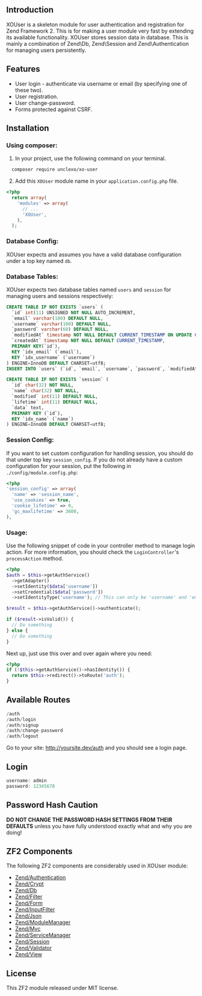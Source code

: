 Introduction
------------

XOUser is a skeleton module for user authentication and registration for Zend Framework 2. This is for making a user module very fast by extending its available functionality. XOUser stores session data in database. This is mainly a combination of Zend\Db, Zend\Session and Zend\Authentication for managing users persistently.


Features
--------

* User login - authenticate via username or email (by specifying one of these two).
* User registration.
* User change-password.
* Forms protected against CSRF.

Installation
------------

### Using composer:

1. In your project, use the following command on your terminal.

```bash
  composer require unclexo/xo-user
```

2. Add this `XOUser` module name in your `application.config.php` file.

```php
<?php
  return array(
    'modules' => array(
      // ...
      'XOUser',
    ),
  );
```

### Database Config:

XOUser expects and assumes you have a valid database configuration under a top key named `db`.

### Database Tables:

XOUser expects two database tables named `users` and `session` for managing users and sessions respectively:

```sql
CREATE TABLE IF NOT EXISTS `users` (
  `id` int(11) UNSIGNED NOT NULL AUTO_INCREMENT,
  `email` varchar(100) DEFAULT NULL,
  `username` varchar(100) DEFAULT NULL,
  `password` varchar(60) DEFAULT NULL,
  `modifiedAt` timestamp NOT NULL DEFAULT CURRENT_TIMESTAMP ON UPDATE CURRENT_TIMESTAMP,
  `createdAt` timestamp NOT NULL DEFAULT CURRENT_TIMESTAMP,
  PRIMARY KEY(`id`),
  KEY `idx_email` (`email`), 
  KEY `idx_username` (`username`)
) ENGINE=InnoDB DEFAULT CHARSET=utf8;
INSERT INTO `users` (`id`, `email`, `username`, `password`, `modifiedAt`, `createdAt`) VALUES (1, 'admin@gmail.com', 'admin', '$2y$10$iMDN8kS81DAdHy9/zNd3we2ChPwhy2bTkVIsCyHpNtaNZl9zUuyxG', '0000-00-00 00:00:00', '0000-00-00 00:00:00');

CREATE TABLE IF NOT EXISTS `session` (
  `id` char(32) NOT NULL,
  `name` char(32) NOT NULL,
  `modified` int(11) DEFAULT NULL,
  `lifetime` int(11) DEFAULT NULL,
  `data` text,
  PRIMARY KEY (`id`),
  KEY `idx_name` (`name`)
) ENGINE=InnoDB DEFAULT CHARSET=utf8;

```

### Session Config:

If you want to set custom configuration for handling session, you should do that under top key `session_config`. If you do not already have a custom configuration for your session, put the following in `./config/module.config.php`:

```php
<?php
'session_config' => array(
  'name' => 'session_name',
  'use_cookies' => true,
  'cookie_lifetime' => 0,
  'gc_maxlifetime' => 3600,
),

```

### Usage:

Use the following snippet of code in your controller method to manage login action. For more information, you should check the `LoginController`'s `processAction` method. 

```php
<?php
$auth = $this->getAuthService()
  ->getAdapter()
  ->setIdentity($data['username'])
  ->setCredential($data['password'])
  ->setIdentityType('username'); // This can only be 'username' and 'email'

$result = $this->getAuthService()->authenticate();

if ($result->isValid()) {
  // Do something
} else {
  // Do something
} 

```

Next up, just use this over and over again where you need:

```php
<?php
if (!$this->getAuthService()->hasIdentity()) {
  return $this->redirect()->toRoute('auth');
}

```

Available Routes
----------------

```php
/auth 	
/auth/login
/auth/signup
/auth/change-password
/auth/logout

```

Go to your site: http://yoursite.dev/auth and you should see a login page.


Login
-----

```php
username: admin
password: 12345678

```

Password Hash Caution
---------------------

**DO NOT CHANGE THE PASSWORD HASH SETTINGS FROM THEIR DEFAULTS** unless you
have fully understood exactly what and why you are doing!

ZF2 Components
--------------

The following ZF2 components are considerably used in XOUser module:

* [Zend/Authentication](https://framework.zend.com/manual/2.4/en/modules/zend.authentication.intro.html)
* [Zend/Crypt](https://framework.zend.com/manual/2.4/en/modules/zend.crypt.introduction.html)
* [Zend/Db](https://framework.zend.com/manual/2.4/en/modules/zend.db.adapter.html)
* [Zend/Filter](https://framework.zend.com/manual/2.4/en/modules/zend.filter.html)
* [Zend/Form](https://framework.zend.com/manual/2.4/en/modules/zend.form.intro.html)
* [Zend/InputFilter](https://framework.zend.com/manual/2.4/en/modules/zend.input-filter.intro.html)
* [Zend/Json](https://framework.zend.com/manual/2.4/en/modules/zend.json.introduction.html)
* [Zend/ModuleManager](https://framework.zend.com/manual/2.4/en/modules/zend.module-manager.intro.html)
* [Zend/Mvc](https://framework.zend.com/manual/2.4/en/modules/zend.mvc.intro.html)
* [Zend/ServiceManager](https://framework.zend.com/manual/2.4/en/modules/zend.service-manager.html)
* [Zend/Session](https://framework.zend.com/manual/2.4/en/modules/zend.session.config.html)
* [Zend/Validator](https://framework.zend.com/manual/2.4/en/modules/zend.validator.html)
* [Zend/View](https://framework.zend.com/manual/2.4/en/modules/zend.view.quick-start.html)

License
-------

This ZF2 module released under MIT license.
